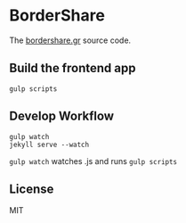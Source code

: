 # BorderShare

The [bordershare.gr](bordershare.gr) source code.

## Build the frontend app

`gulp scripts`

## Develop Workflow

```
gulp watch
jekyll serve --watch
```

`gulp watch` watches .js and runs `gulp scripts`

## License


MIT
